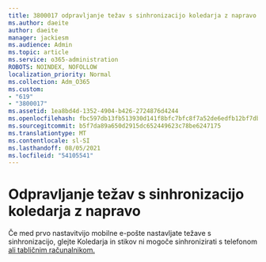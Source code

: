 ```yaml
---
title: 3800017 odpravljanje težav s sinhronizacijo koledarja z napravo
ms.author: daeite
author: daeite
manager: jackiesm
ms.audience: Admin
ms.topic: article
ms.service: o365-administration
ROBOTS: NOINDEX, NOFOLLOW
localization_priority: Normal
ms.collection: Adm_O365
ms.custom:
- "619"
- "3800017"
ms.assetid: 1ea8bd4d-1352-4904-b426-2724876d4244
ms.openlocfilehash: fbc597db13fb513930d141f8bfc7bfc8f7a52de6edfb12bf7db64a46e3cbdaa9
ms.sourcegitcommit: b5f7da89a650d2915dc652449623c78be6247175
ms.translationtype: MT
ms.contentlocale: sl-SI
ms.lasthandoff: 08/05/2021
ms.locfileid: "54105541"
---
```

# <a name="troubleshoot-syncing-your-calendar-to-your-device"></a>Odpravljanje težav s sinhronizacijo koledarja z napravo

Če med prvo nastavitvijo mobilne e-pošte nastavljate težave s sinhronizacijo, glejte Koledarja in stikov ni mogoče sinhronizirati s telefonom [ali tabličnim računalnikom.](https://support.office.com/article/8479d764-b9f5-4fff-ba88-edd7c265df9f)
  